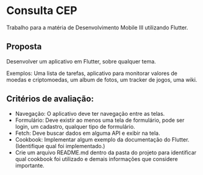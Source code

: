 # Consulta CEP

Trabalho para a matéria de Desenvolvimento Mobile III utilizando Flutter.

## Proposta

Desenvolver um aplicativo em Flutter, sobre qualquer tema.

Exemplos: Uma lista de tarefas, aplicativo para monitorar valores de moedas e criptomoedas, um album de fotos, um tracker de jogos, uma wiki.

## Critérios de avaliação:

- Navegação: O aplicativo deve ter navegação entre as telas.
- Formulário: Deve existir ao menos uma tela de formulário, pode ser login, um cadastro, qualquer tipo de formulário.
- Fetch: Deve buscar dados em alguma API e exibir na tela.
- Cookbook: Implementar algum exemplo da documentação do Flutter. (Identifique qual foi implementado.)
- Crie um arquivo README.md dentro da pasta do projeto para identificar qual cookbook foi utilizado e demais informações que considere importante.
